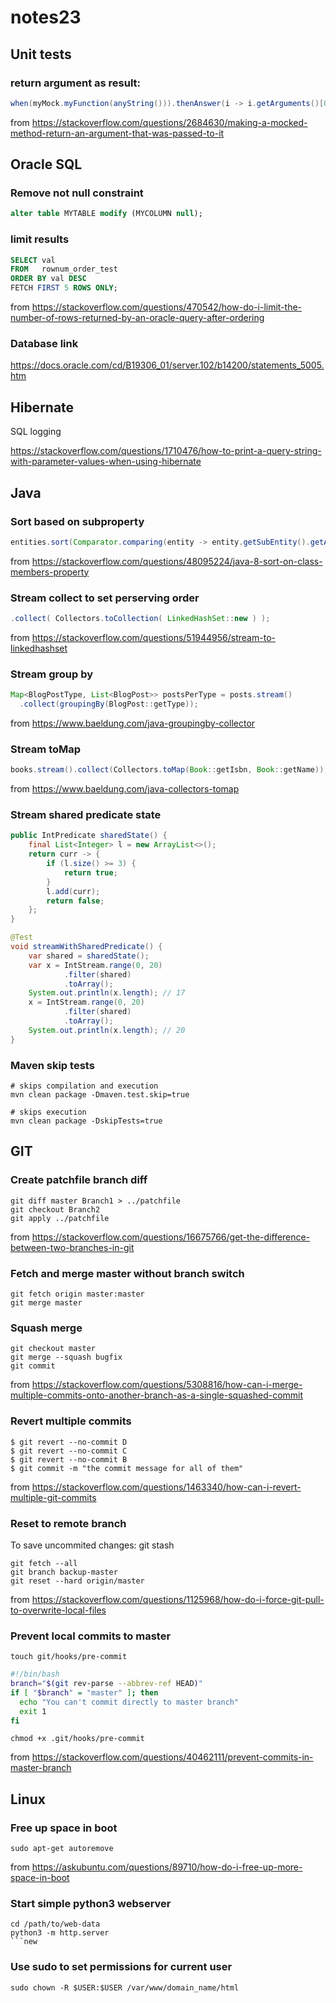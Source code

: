 # notes23

## Unit tests

### return argument as result:

```java
when(myMock.myFunction(anyString())).thenAnswer(i -> i.getArguments()[0]);
```

from https://stackoverflow.com/questions/2684630/making-a-mocked-method-return-an-argument-that-was-passed-to-it

## Oracle SQL

### Remove not null constraint

```SQL
alter table MYTABLE modify (MYCOLUMN null);
```

### limit results

```SQL
SELECT val
FROM   rownum_order_test
ORDER BY val DESC
FETCH FIRST 5 ROWS ONLY;
```

from https://stackoverflow.com/questions/470542/how-do-i-limit-the-number-of-rows-returned-by-an-oracle-query-after-ordering

### Database link

https://docs.oracle.com/cd/B19306_01/server.102/b14200/statements_5005.htm

## Hibernate

SQL logging

https://stackoverflow.com/questions/1710476/how-to-print-a-query-string-with-parameter-values-when-using-hibernate

## Java

### Sort based on subproperty

```java
entities.sort(Comparator.comparing(entity -> entity.getSubEntity().getAmount()));
```

from https://stackoverflow.com/questions/48095224/java-8-sort-on-class-members-property

### Stream collect to set perserving order

```java
.collect( Collectors.toCollection( LinkedHashSet::new ) );
```

from https://stackoverflow.com/questions/51944956/stream-to-linkedhashset

### Stream group by

```java
Map<BlogPostType, List<BlogPost>> postsPerType = posts.stream()
  .collect(groupingBy(BlogPost::getType));
```

from https://www.baeldung.com/java-groupingby-collector

### Stream toMap

```java
books.stream().collect(Collectors.toMap(Book::getIsbn, Book::getName));
```

from https://www.baeldung.com/java-collectors-tomap

### Stream shared predicate state

```java
public IntPredicate sharedState() {
    final List<Integer> l = new ArrayList<>();
    return curr -> {
        if (l.size() >= 3) {
            return true;
        }
        l.add(curr);
        return false;
    };
}

@Test
void streamWithSharedPredicate() {
    var shared = sharedState();
    var x = IntStream.range(0, 20)
            .filter(shared)
            .toArray();
    System.out.println(x.length); // 17
    x = IntStream.range(0, 20)
            .filter(shared)
            .toArray();
    System.out.println(x.length); // 20
}
```

### Maven skip tests

```shell
# skips compilation and execution
mvn clean package -Dmaven.test.skip=true

# skips execution
mvn clean package -DskipTests=true
```

## GIT

### Create patchfile branch diff

```shell
git diff master Branch1 > ../patchfile
git checkout Branch2
git apply ../patchfile
```

from https://stackoverflow.com/questions/16675766/get-the-difference-between-two-branches-in-git

### Fetch and merge master without branch switch

```shell
git fetch origin master:master
git merge master
```

### Squash merge

```shell
git checkout master
git merge --squash bugfix
git commit
```

from https://stackoverflow.com/questions/5308816/how-can-i-merge-multiple-commits-onto-another-branch-as-a-single-squashed-commit

### Revert multiple commits

```shell
$ git revert --no-commit D
$ git revert --no-commit C
$ git revert --no-commit B
$ git commit -m "the commit message for all of them"
```

from https://stackoverflow.com/questions/1463340/how-can-i-revert-multiple-git-commits

### Reset to remote branch

To save uncommited changes: git stash

```shell
git fetch --all
git branch backup-master
git reset --hard origin/master
```

from https://stackoverflow.com/questions/1125968/how-do-i-force-git-pull-to-overwrite-local-files

### Prevent local commits to master

```shell
touch git/hooks/pre-commit
```

```bash
#!/bin/bash
branch="$(git rev-parse --abbrev-ref HEAD)"
if [ "$branch" = "master" ]; then
  echo "You can't commit directly to master branch"
  exit 1
fi
```

```shell
chmod +x .git/hooks/pre-commit
```

from https://stackoverflow.com/questions/40462111/prevent-commits-in-master-branch

## Linux

### Free up space in boot

```shell
sudo apt-get autoremove
```

from https://askubuntu.com/questions/89710/how-do-i-free-up-more-space-in-boot

### Start simple python3 webserver

````shell
cd /path/to/web-data
python3 -m http.server
```new
````

### Use sudo to set permissions for current user

 ```shell
 sudo chown -R $USER:$USER /var/www/domain_name/html 
```
